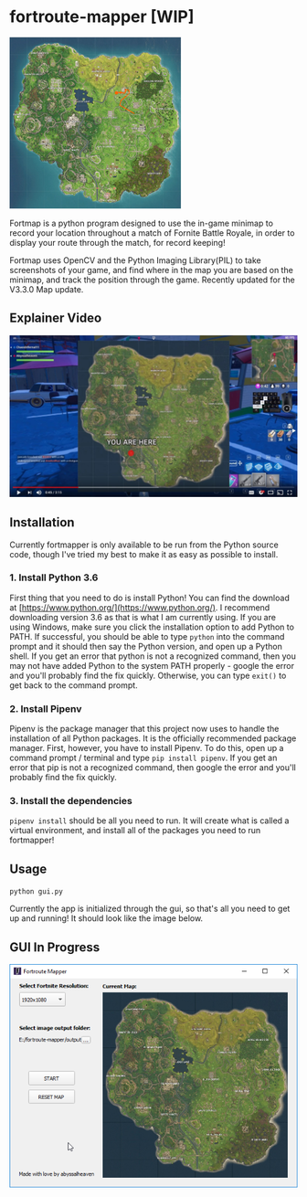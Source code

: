 # fortroute-mapper [WIP]

<img src="./img/example_route.png" alt="" style="width: 300px;"/>

Fortmap is a python program designed to use the in-game minimap to record your location throughout a match of Fornite Battle Royale, in order to display your route through the match, for record keeping!

Fortmap uses OpenCV and the Python Imaging Library(PIL) to take screenshots of your game, and find where in the map you are based on the minimap, and track the position through the game. Recently updated for the V3.3.0 Map update.

## Explainer Video
<a href="https://www.youtube.com/watch?v=ZP9wyPZW82o"><img src="./img/yt_thumb.png" style="width: 600px;"></a>

## Installation

Currently fortmapper is only available to be run from the Python source code, though I've tried my best to make it as easy as possible to install. 

### 1. Install Python 3.6

First thing that you need to do is install Python! You can find the download at [https://www.python.org/](https://www.python.org/). I recommend downloading version 3.6 as that is what I am currently using. If you are using Windows, make sure you click the installation option to add Python to PATH. If successful, you should be able to type `python` into the command prompt and it should then say the Python version, and open up a Python shell. If you get an error that python is not a recognized command, then you may not have added Python to the system PATH properly - google the error and you'll probably find the fix quickly. Otherwise, you can type `exit()` to get back to the command prompt.

### 2. Install Pipenv

Pipenv is the package manager that this project now uses to handle the installation of all Python packages. It is the officially recommended package manager. First, however, you have to install Pipenv. To do this, open up a command prompt / terminal and type `pip install pipenv`. If you get an error that pip is not a recognized command, then google the error and you'll probably find the fix quickly.

### 3. Install the dependencies

`pipenv install` should be all you need to run. It will create what is called a virtual environment, and install all of the packages you need to run fortmapper!

## Usage

`python gui.py` 

Currently the app is initialized through the gui, so that's all you need to get up and running! It should look like the image below.

## GUI In Progress
![](./img/fmapper_gui02.png)